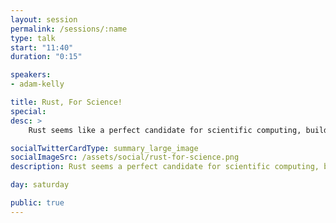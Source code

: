 ```yaml
---
layout: session
permalink: /sessions/:name
type: talk
start: "11:40"
duration: "0:15"

speakers:
- adam-kelly

title: Rust, For Science!
special:
desc: >
    Rust seems like a perfect candidate for scientific computing, building fast and efficient algorithms for scientific research and data science, but why isn't it there yet? Explore the state of scientific computing in Rust, from where it shines to it falls down, to where we can improve as a community, and learn about Rust in an area that has so much potential.

socialTwitterCardType: summary_large_image
socialImageSrc: /assets/social/rust-for-science.png
description: Rust seems a perfect candidate for scientific computing, but why isn't there yet? let's explore the pros and cons and learn about Rust in an area that has so much potential.

day: saturday

public: true
---
```

